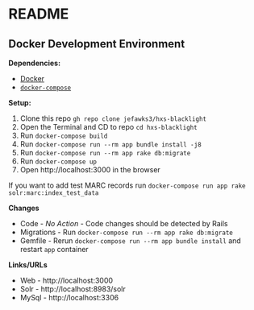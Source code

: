 # README

## Docker Development Environment

**Dependencies:**
- [Docker](https://docs.docker.com/desktop/)
- [`docker-compose`](https://docs.docker.com/compose/install/)

**Setup:**
1) Clone this repo `gh repo clone jefawks3/hxs-blacklight`
2) Open the Terminal and CD to repo `cd hxs-blacklight`
3) Run `docker-compose build`
4) Run `docker-compose run --rm app bundle install -j8`
5) Run `docker-compose run --rm app rake db:migrate`
6) Run `docker-compose up`
7) Open http://localhost:3000 in the browser

If you want to add test MARC records run `docker-compose run app rake solr:marc:index_test_data`

**Changes**

- Code - *No Action* - Code changes should be detected by Rails
- Migrations - Run `docker-compose run --rm app rake db:migrate`
- Gemfile - Rerun `docker-compose run --rm app bundle install` and restart `app` container

**Links/URLs**
- Web - http://localhost:3000
- Solr - http://localhost:8983/solr
- MySql -  http://localhost:3306
